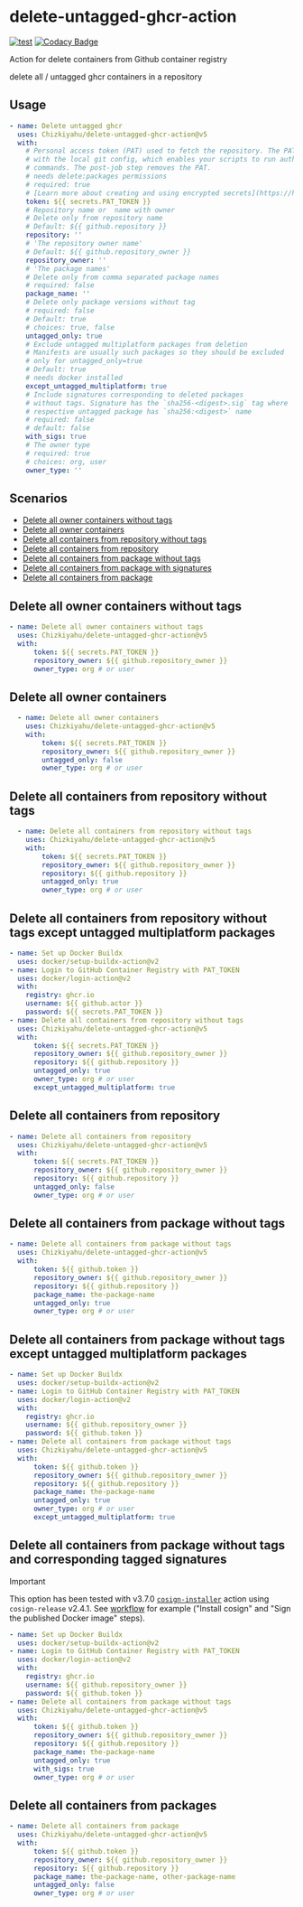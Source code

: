 # delete-untagged-ghcr-action 
[![test](https://github.com/Chizkiyahu/delete-untagged-ghcr-action/actions/workflows/test.yml/badge.svg)](https://github.com/Chizkiyahu/delete-untagged-ghcr-action/actions/workflows/test.yml)
[![Codacy Badge](https://app.codacy.com/project/badge/Grade/94534b5b1d7c4c938149bde7dc6d18e2)](https://www.codacy.com/gh/Chizkiyahu/delete-untagged-ghcr-action/dashboard?utm_source=github.com&amp;utm_medium=referral&amp;utm_content=Chizkiyahu/delete-untagged-ghcr-action&amp;utm_campaign=Badge_Grade)

Action for delete containers from Github container registry

delete all / untagged ghcr containers in a repository
## Usage

<!-- start usage -->
```yaml
- name: Delete untagged ghcr
  uses: Chizkiyahu/delete-untagged-ghcr-action@v5
  with:
    # Personal access token (PAT) used to fetch the repository. The PAT is configured
    # with the local git config, which enables your scripts to run authenticated git
    # commands. The post-job step removes the PAT.
    # needs delete:packages permissions
    # required: true
    # [Learn more about creating and using encrypted secrets](https://help.github.com/en/actions/automating-your-workflow-with-github-actions/creating-and-using-encrypted-secrets)
    token: ${{ secrets.PAT_TOKEN }}
    # Repository name or  name with owner
    # Delete only from repository name
    # Default: ${{ github.repository }}
    repository: ''
    # 'The repository owner name'
    # Default: ${{ github.repository_owner }}
    repository_owner: ''
    # 'The package names'
    # Delete only from comma separated package names
    # required: false
    package_name: ''
    # Delete only package versions without tag
    # required: false
    # Default: true
    # choices: true, false
    untagged_only: true
    # Exclude untagged multiplatform packages from deletion
    # Manifests are usually such packages so they should be excluded
    # only for untagged_only=true
    # Default: true
    # needs docker installed
    except_untagged_multiplatform: true
    # Include signatures corresponding to deleted packages
    # without tags. Signature has the `sha256-<digest>.sig` tag where 
    # respective untagged package has `sha256:<digest>` name
    # required: false
    # default: false
    with_sigs: true
    # The owner type
    # required: true
    # choices: org, user
    owner_type: ''
```
<!-- end usage -->

## Scenarios
- [Delete all owner containers without tags](#delete-all-owner-containers-without-tags)
- [Delete all owner containers](#delete-all-owner-containers)
- [Delete all containers from repository without tags](#delete-all-containers-from-repository-without-tags)
- [Delete all containers from repository](#delete-all-containers-from-repository)
- [Delete all containers from package without tags](#delete-all-containers-from-package-without-tags)
- [Delete all containers from package with signatures](#delete-all-containers-from-package-without-tags-and-corresponding-tagged-signatures)
- [Delete all containers from package](#delete-all-containers-from-package)

## Delete all owner containers without tags
```yaml
- name: Delete all owner containers without tags
  uses: Chizkiyahu/delete-untagged-ghcr-action@v5
  with:
      token: ${{ secrets.PAT_TOKEN }}
      repository_owner: ${{ github.repository_owner }}
      owner_type: org # or user
```

## Delete all owner containers
```yaml
  - name: Delete all owner containers
    uses: Chizkiyahu/delete-untagged-ghcr-action@v5
    with:
        token: ${{ secrets.PAT_TOKEN }}
        repository_owner: ${{ github.repository_owner }}
        untagged_only: false
        owner_type: org # or user
```

## Delete all containers from repository without tags
```yaml
  - name: Delete all containers from repository without tags
    uses: Chizkiyahu/delete-untagged-ghcr-action@v5
    with:
        token: ${{ secrets.PAT_TOKEN }}
        repository_owner: ${{ github.repository_owner }}
        repository: ${{ github.repository }}
        untagged_only: true
        owner_type: org # or user

```

## Delete all containers from repository without tags except untagged multiplatform packages
```yaml
- name: Set up Docker Buildx
  uses: docker/setup-buildx-action@v2
- name: Login to GitHub Container Registry with PAT_TOKEN
  uses: docker/login-action@v2
  with:
    registry: ghcr.io
    username: ${{ github.actor }}
    password: ${{ secrets.PAT_TOKEN }}
- name: Delete all containers from repository without tags
  uses: Chizkiyahu/delete-untagged-ghcr-action@v5
  with:
      token: ${{ secrets.PAT_TOKEN }}
      repository_owner: ${{ github.repository_owner }}
      repository: ${{ github.repository }}
      untagged_only: true
      owner_type: org # or user
      except_untagged_multiplatform: true

```


## Delete all containers from repository
```yaml
- name: Delete all containers from repository
  uses: Chizkiyahu/delete-untagged-ghcr-action@v5
  with:
      token: ${{ secrets.PAT_TOKEN }}
      repository_owner: ${{ github.repository_owner }}
      repository: ${{ github.repository }}
      untagged_only: false
      owner_type: org # or user
```

## Delete all containers from package without tags
```yaml
- name: Delete all containers from package without tags
  uses: Chizkiyahu/delete-untagged-ghcr-action@v5
  with:
      token: ${{ github.token }}
      repository_owner: ${{ github.repository_owner }}
      repository: ${{ github.repository }}
      package_name: the-package-name
      untagged_only: true
      owner_type: org # or user
```

## Delete all containers from package without tags except untagged multiplatform packages
```yaml
- name: Set up Docker Buildx
  uses: docker/setup-buildx-action@v2
- name: Login to GitHub Container Registry with PAT_TOKEN
  uses: docker/login-action@v2
  with:
    registry: ghcr.io
    username: ${{ github.repository_owner }}
    password: ${{ github.token }}
- name: Delete all containers from package without tags
  uses: Chizkiyahu/delete-untagged-ghcr-action@v5
  with:
      token: ${{ github.token }}
      repository_owner: ${{ github.repository_owner }}
      repository: ${{ github.repository }}
      package_name: the-package-name
      untagged_only: true
      owner_type: org # or user
      except_untagged_multiplatform: true
```

## Delete all containers from package without tags and corresponding tagged signatures

> [!IMPORTANT]
> This option has been tested with v3.7.0 [`cosign-installer`][cos-inst] action
> using `cosign-release` v2.4.1. See [workflow](.github/workflows/reusable.yml)
> for example ("Install cosign" and "Sign the published Docker image" steps).

[cos-inst]: https://github.com/sigstore/cosign-installer

```yaml
- name: Set up Docker Buildx
  uses: docker/setup-buildx-action@v2
- name: Login to GitHub Container Registry with PAT_TOKEN
  uses: docker/login-action@v2
  with:
    registry: ghcr.io
    username: ${{ github.repository_owner }}
    password: ${{ github.token }}
- name: Delete all containers from package without tags
  uses: Chizkiyahu/delete-untagged-ghcr-action@v5
  with:
      token: ${{ github.token }}
      repository_owner: ${{ github.repository_owner }}
      repository: ${{ github.repository }}
      package_name: the-package-name
      untagged_only: true
      with_sigs: true
      owner_type: org # or user
```

## Delete all containers from packages
```yaml
- name: Delete all containers from package
  uses: Chizkiyahu/delete-untagged-ghcr-action@v5
  with:
      token: ${{ github.token }}
      repository_owner: ${{ github.repository_owner }}
      repository: ${{ github.repository }}
      package_name: the-package-name, other-package-name
      untagged_only: false
      owner_type: org # or user
```
